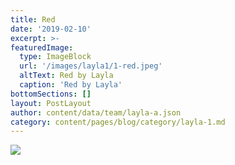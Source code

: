 ```yaml
---
title: Red
date: '2019-02-10'
excerpt: >-
featuredImage:
  type: ImageBlock
  url: '/images/layla1/1-red.jpeg'
  altText: Red by Layla
  caption: 'Red by Layla'
bottomSections: []
layout: PostLayout
author: content/data/team/layla-a.json
category: content/pages/blog/category/layla-1.md
---
```

<img src="/images/layla1/1-red.jpeg">